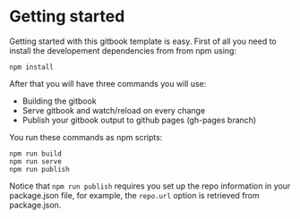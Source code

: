 # Getting started

Getting started with this gitbook template is easy. First of all you need to install the developement dependencies from from npm using:

```
npm install
```

After that you will have three commands you will use:
- Building the gitbook
- Serve gitbook and watch/reload on every change
- Publish your gitbook output to github pages (gh-pages branch)

You run these commands as npm scripts:
```
npm run build
npm run serve
npm run publish
```

Notice that `npm run publish` requires you set up the repo information in your package.json file, for example, the `repo.url` option is retrieved from package.json. 